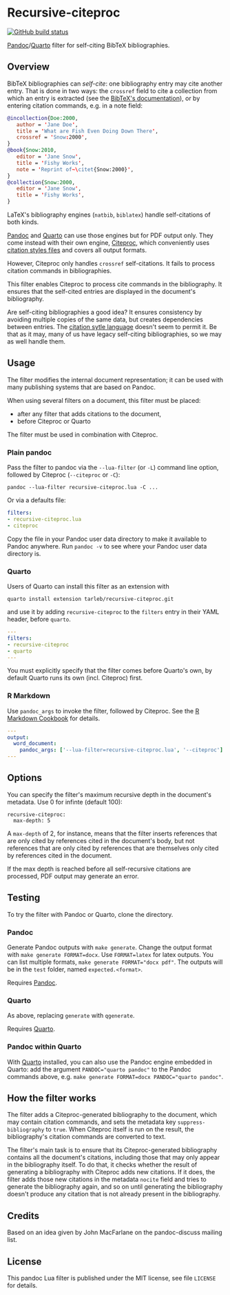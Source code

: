 Recursive-citeproc
==================================================================

[![GitHub build status][CI badge]][CI workflow]

[Pandoc][]/[Quarto][] filter for self-citing BibTeX bibliographies.

[CI badge]: https://img.shields.io/github/actions/workflow/status/dialoa/recursive-citeproc/ci.yaml?branch=main
[CI workflow]: https://github.com/dialoa/recursive-citeproc/actions/workflows/ci.yaml

[BibTeX]: https://ctan.math.illinois.edu/biblio/bibtex/base/btxdoc.pdf
[Citeproc]: https://github.com/jgm/citeproc
[CSLs]: https://citationstyles.org/
[Pandoc]: https://pandoc.org
[Quarto]: https://quarto.org

Overview
------------------------------------------------------------------

BibTeX bibliographies can *self-cite*: one bibliography entry
may cite another entry. That is done in two ways: the `crossref`
field to cite a collection from which an entry is extracted
 (see the [BibTeX's documentation][BibTeX]), or by entering
 citation commands, e.g. in a note field:

 ```bibtex
@incollection{Doe:2000,
    author = 'Jane Doe',
    title = 'What are Fish Even Doing Down There',
    crossref = 'Snow:2000',
}
@book{Snow:2010,
    editor = 'Jane Snow',
    title = 'Fishy Works',
    note = 'Reprint of~\citet{Snow:2000}',
}
@collection{Snow:2000,
    editor = 'Jane Snow',
    title = 'Fishy Works',
}
```

LaTeX's bibliography engines (`natbib`, `biblatex`) handle
self-citations of both kinds. 

[Pandoc][] and [Quarto][] can use those engines but for PDF output
only. They come instead with their own engine, [Citeproc][], which
conveniently uses [citation styles files][CSLs] and covers all
output formats. 

However, Citeproc only handles `crossref` self-citations. 
It fails to process citation commands in bibliographies. 

This filter enables Citeproc to process cite commands in 
the bibliography. It ensures that the self-cited entries
are displayed in the document's bibliography.

Are self-citing bibliographies a good idea? It ensures
consistency by avoiding multiple copies of the same
data, but creates dependencies between entries. The
[citation sytle language][CSLs] doesn't seem to 
permit it. Be that as it may, many of us have legacy
self-citing bibliographies, so we may as well
handle them.

Usage
------------------------------------------------------------------

The filter modifies the internal document representation; it can
be used with many publishing systems that are based on Pandoc.

When using several filters on a document, this filter must 
be placed:
* after any filter that adds citations to the document,
* before Citeproc or Quarto

The filter must be used in combination with Citeproc.

### Plain pandoc

Pass the filter to pandoc via the `--lua-filter` (or `-L`) command
line option, followed by Citeproc (`--citeproc` or `-C`):

    pandoc --lua-filter recursive-citeproc.lua -C ...

Or via a defaults file:

``` yaml
filters:
- recursive-citeproc.lua
- citeproc
```

Copy the file in your Pandoc user data directory to make
it available to Pandoc anywhere. Run `pandoc -v` to see
where your Pandoc user data directory is.

### Quarto

Users of Quarto can install this filter as an extension with

    quarto install extension tarleb/recursive-citeproc.git

and use it by adding `recursive-citeproc` to the `filters` entry
in their YAML header, before `quarto`.

``` yaml
---
filters:
- recursive-citeproc
- quarto
---
```

You must explicitly specify that the filter comes before Quarto's own,
by default Quarto runs its own (incl. Citeproc) first.

### R Markdown

Use `pandoc_args` to invoke the filter, followed by Citeproc. See 
the [R Markdown
Cookbook](https://bookdown.org/yihui/rmarkdown-cookbook/lua-filters.html)
for details.

``` yaml
---
output:
  word_document:
    pandoc_args: ['--lua-filter=recursive-citeproc.lua', '--citeproc']
---
```

Options
------------------------------------------------------------------

You can specify the filter's maximum recursive depth in the
document's metadata. Use 0 for infinte (default 100):

``` 
recursive-citeproc:
  max-depth: 5
```

A `max-depth` of 2, for instance, means that the filter inserts
references that are only cited by references cited in the document's
body, but not references that are only cited by references that are
themselves only cited by references cited in the document. 

If the max depth is reached before all self-recursive citations are 
processed, PDF output may generate an error.

Testing
------------------------------------------------------------------

To try the filter with Pandoc or Quarto, clone the directory.

### Pandoc

Generate Pandoc outputs with `make generate`. Change the output format
with `make generate FORMAT=docx`. Use `FORMAT=latex` for latex
outputs. You can list multiple formats, `make generate FORMAT="docx pdf"`.
The outputs will be in the `test` folder, named `expected.<format>`. 

Requires [Pandoc][]. 

### Quarto

As above, replacing `generate` with `qgenerate`. 

Requires [Quarto][].

### Pandoc within Quarto

With [Quarto][] installed, you can also use the Pandoc engine
embedded in Quarto: add the argument `PANDOC="quarto pandoc"` to the
Pandoc commands above, e.g. `make generate FORMAT=docx
PANDOC="quarto pandoc"`.


How the filter works
------------------------------------------------------------------

The filter adds a Citeproc-generated bibliography to the document, 
which may contain citation commands, and sets the metadata key
`suppress-bibliography` to `true`. When Citeproc itself is run
on the result, the bibliography's citation commands are converted 
to text.

The filter's main task is to ensure that its Citeproc-generated
bibliography contains all the document's citations, including
those that may only appear in the bibliography itself. To do 
that, it checks whether the result of generating a bibliography
with Citeproc adds new citations. If it does, the filter 
adds those new citations in the metadata `nocite` field
and tries to generate the bibliography again, and so on
until generating the bibliography doesn't produce any citation
that is not already present in the bibliography.

Credits
------------------------------------------------------------------

Based on an idea given by John MacFarlane on the pandoc-discuss
mailing list.

License
------------------------------------------------------------------

This pandoc Lua filter is published under the MIT license, see
file `LICENSE` for details.
